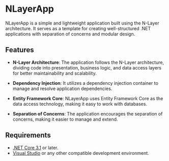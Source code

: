 # NLayerApp

NLayerApp is a simple and lightweight application built using the N-Layer architecture. It serves as a template for creating well-structured .NET applications with separation of concerns and modular design.

## Features
- **N-Layer Architecture**: The application follows the N-Layer architecture, dividing code into presentation, business logic, and data access layers for better maintainability and scalability.

- **Dependency Injection**: It utilizes a dependency injection container to manage and resolve application dependencies.

- **Entity Framework Core**: NLayerApp uses Entity Framework Core as the data access technology, making it easy to work with databases.

- **Separation of Concerns**: The application encourages the separation of concerns, making it easier to manage and extend.

## Requirements
- [.NET Core 3.1](https://dotnet.microsoft.com/download/dotnet-core/3.1) or later.
- [Visual Studio](https://visualstudio.microsoft.com/) or any other compatible development environment.
